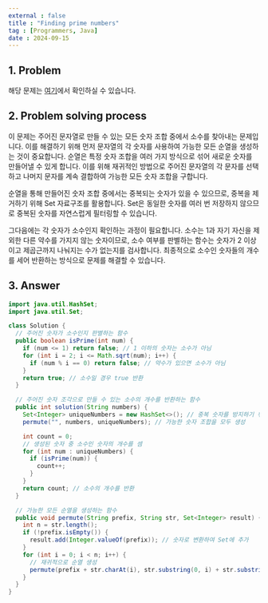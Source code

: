 ```yaml
---
external : false
title : "Finding prime numbers"
tag : [Programmers, Java]
date : 2024-09-15
---
```


## 1. Problem

해당 문제는 [여기](https://school.programmers.co.kr/learn/courses/30/lessons/42839)에서 확인하실 수 있습니다.

## 2. Problem solving process

이 문제는 주어진 문자열로 만들 수 있는 모든 숫자 조합 중에서 소수를 찾아내는 문제입니다. 이를 해결하기 위해 먼저 문자열의 각 숫자를 사용하여 가능한 모든 순열을 생성하는 것이 중요합니다. 순열은 특정 숫자 조합을 여러 가지 방식으로 섞어 새로운 숫자를 만들어낼 수 있게 합니다. 이를 위해 재귀적인 방법으로 주어진 문자열의 각 문자를 선택하고 나머지 문자를 계속 결합하여 가능한 모든 숫자 조합을 구합니다.

순열을 통해 만들어진 숫자 조합 중에서는 중복되는 숫자가 있을 수 있으므로, 중복을 제거하기 위해 Set 자료구조를 활용합니다. Set은 동일한 숫자를 여러 번 저장하지 않으므로 중복된 숫자를 자연스럽게 필터링할 수 있습니다.

그다음에는 각 숫자가 소수인지 확인하는 과정이 필요합니다. 소수는 1과 자기 자신을 제외한 다른 약수를 가지지 않는 숫자이므로, 소수 여부를 판별하는 함수는 숫자가 2 이상이고 제곱근까지 나눠지는 수가 없는지를 검사합니다. 최종적으로 소수인 숫자들의 개수를 세어 반환하는 방식으로 문제를 해결할 수 있습니다.

## 3. Answer

```java
import java.util.HashSet;
import java.util.Set;

class Solution {
  // 주어진 숫자가 소수인지 판별하는 함수
  public boolean isPrime(int num) {
    if (num <= 1) return false; // 1 이하의 숫자는 소수가 아님
    for (int i = 2; i <= Math.sqrt(num); i++) {
      if (num % i == 0) return false; // 약수가 있으면 소수가 아님
    }
    return true; // 소수일 경우 true 반환
  }

  // 주어진 숫자 조각으로 만들 수 있는 소수의 개수를 반환하는 함수
  public int solution(String numbers) {
    Set<Integer> uniqueNumbers = new HashSet<>(); // 중복 숫자를 방지하기 위해 Set 사용
    permute("", numbers, uniqueNumbers); // 가능한 숫자 조합을 모두 생성

    int count = 0;
    // 생성된 숫자 중 소수인 숫자의 개수를 셈
    for (int num : uniqueNumbers) {
      if (isPrime(num)) {
        count++;
      }
    }
    return count; // 소수의 개수를 반환
  }

  // 가능한 모든 순열을 생성하는 함수
  public void permute(String prefix, String str, Set<Integer> result) {
    int n = str.length();
    if (!prefix.isEmpty()) {
      result.add(Integer.valueOf(prefix)); // 숫자로 변환하여 Set에 추가
    }
    for (int i = 0; i < n; i++) {
      // 재귀적으로 순열 생성
      permute(prefix + str.charAt(i), str.substring(0, i) + str.substring(i + 1, n), result);
    }
  }
}
```
